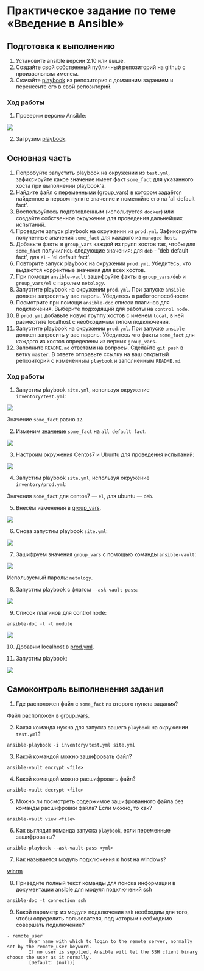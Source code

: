 # Практическое задание по теме «Введение в Ansible»

## Подготовка к выполнению

1. Установите ansible версии 2.10 или выше.
2. Создайте свой собственный публичный репозиторий на github с произвольным именем.
3. Скачайте [playbook](./playbook/) из репозитория с домашним заданием и перенесите его в свой репозиторий.

### Ход работы

1. Проверим версию Ansible:

![](img/Screenshot%202022-09-09%20at%2022.34.25.png)

2. Загрузим [playbook](./playbook/).

## Основная часть

1. Попробуйте запустить playbook на окружении из `test.yml`, зафиксируйте какое значение имеет факт `some_fact` для указанного хоста при выполнении playbook'a.
2. Найдите файл с переменными (group_vars) в котором задаётся найденное в первом пункте значение и поменяйте его на 'all default fact'.
3. Воспользуйтесь подготовленным (используется `docker`) или создайте собственное окружение для проведения дальнейших испытаний.
4. Проведите запуск playbook на окружении из `prod.yml`. Зафиксируйте полученные значения `some_fact` для каждого из `managed host`.
5. Добавьте факты в `group_vars` каждой из групп хостов так, чтобы для `some_fact` получились следующие значения: для `deb` - 'deb default fact', для `el` - 'el default fact'.
6.  Повторите запуск playbook на окружении `prod.yml`. Убедитесь, что выдаются корректные значения для всех хостов.
7. При помощи `ansible-vault` зашифруйте факты в `group_vars/deb` и `group_vars/el` с паролем `netology`.
8. Запустите playbook на окружении `prod.yml`. При запуске `ansible` должен запросить у вас пароль. Убедитесь в работоспособности.
9. Посмотрите при помощи `ansible-doc` список плагинов для подключения. Выберите подходящий для работы на `control node`.
10. В `prod.yml` добавьте новую группу хостов с именем  `local`, в ней разместите localhost с необходимым типом подключения.
11. Запустите playbook на окружении `prod.yml`. При запуске `ansible` должен запросить у вас пароль. Убедитесь что факты `some_fact` для каждого из хостов определены из верных `group_vars`.
12. Заполните `README.md` ответами на вопросы. Сделайте `git push` в ветку `master`. В ответе отправьте ссылку на ваш открытый репозиторий с изменённым `playbook` и заполненным `README.md`.

### Ход работы

1. Запустим playbook `site.yml`, используя окружение `inventory/test.yml`:

![](img/Screenshot%202022-09-09%20at%2022.41.35.png)

Значение `some_fact` равно `12`.

2. Изменим [значение](playbook/group_vars/all/examp.yml) `some_fact` на `all default fact`.

![](img/Screenshot%202022-09-09%20at%2022.42.14.png)

3. Настроим окружения Centos7 и Ubuntu для проведения испытаний:

![](img/Screenshot%202022-09-09%20at%2022.48.19.png)

4. Запустим playbook `site.yml`, используя окружение `inventory/prod.yml`:


Значения `some_fact` для centos7 — `el`, для ubuntu — `deb`.

5. Внесём изменения в [group_vars](playbook/group_vars).

![](img/Screenshot%202022-09-09%20at%2022.56.49.png)

6. Снова запустим playbook `site.yml`:

![](img/Screenshot%202022-09-09%20at%2023.24.38.png)

7. Зашифруем значения `group_vars` с помощью команды `ansible-vault`:

![](img/Screenshot%202022-09-09%20at%2023.02.09.png)

Используемый пароль: `netology`.

8. Запустим playbook с флагом `--ask-vault-pass`:

![](img/Screenshot%202022-09-09%20at%2023.27.34.png)

9. Список плагинов для control node:

```shell
ansible-doc -l -t module
```
![](img/Screenshot%202022-09-09%20at%2023.08.30.png)

10. Добавим localhost в [prod.yml](playbook/inventory/prod.yml).

11. Запустим playbook:

![](img/Screenshot%202022-09-09%20at%2023.29.40.png)

## Самоконтроль выполненения задания

1. Где расположен файл с `some_fact` из второго пункта задания?

Файл расположен в [group_vars](playbook/group_vars/all).

2. Какая команда нужна для запуска вашего `playbook` на окружении `test.yml`?

`ansible-playbook -i inventory/test.yml site.yml`

3. Какой командой можно зашифровать файл?

`ansible-vault encrypt <file>`

4. Какой командой можно расшифровать файл?

`ansible-vault decrypt <file>`

5. Можно ли посмотреть содержимое зашифрованного файла без команды расшифровки файла? Если можно, то как?

`ansible-vault view <file>`

6. Как выглядит команда запуска `playbook`, если переменные зашифрованы?

`ansible-playbook --ask-vault-pass <yml>`

7. Как называется модуль подключения к host на windows?

[winrm](https://docs.ansible.com/ansible/2.5/plugins/connection/winrm.html)

8. Приведите полный текст команды для поиска информации в документации ansible для модуля подключений ssh

`ansible-doc -t connection ssh`

9. Какой параметр из модуля подключения `ssh` необходим для того, чтобы определить пользователя, под которым необходимо совершать подключение?

```shell
- remote_user
        User name with which to login to the remote server, normally set by the remote_user keyword.
        If no user is supplied, Ansible will let the SSH client binary choose the user as it normally.
        [Default: (null)]
```